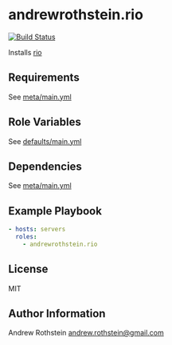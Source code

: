 andrewrothstein.rio
=========
[![Build Status](https://travis-ci.org/andrewrothstein/ansible-rio.svg?branch=master)](https://travis-ci.org/andrewrothstein/ansible-rio)

Installs [rio](https://github.com/rancher/rio)

Requirements
------------

See [meta/main.yml](meta/main.yml)

Role Variables
--------------

See [defaults/main.yml](defaults/main.yml)

Dependencies
------------

See [meta/main.yml](meta/main.yml)

Example Playbook
----------------

```yml
- hosts: servers
  roles:
    - andrewrothstein.rio
```

License
-------

MIT

Author Information
------------------

Andrew Rothstein <andrew.rothstein@gmail.com>
